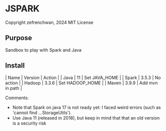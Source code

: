 # JSPARK 

Copyright zefrenchwan, 2024
MIT License

## Purpose

Sandbox to play with Spark and Java 

## Install

| Name | Version | Action |
| Java | 11 | Set JAVA_HOME |
| Spark | 3.5.3 | No action |
| Hadoop | 3.3.6 | Set HADOOP_HOME |
| Maven | 3.9.9 | Add mvn in path |


Comments: 
* Note that Spark on java 17 is not ready yet: I faced weird errors (such as 'cannot find ...StorageUtils').
* Use Java 11 (released in 2018), but keep in mind that that an old version is a security risk